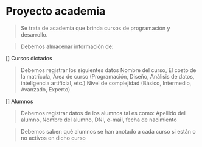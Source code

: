 # Proyecto academia

> Se trata de academia que brinda cursos de programación y desarrollo.  

> Debemos almacenar información de: 

[] Cursos dictados
> Debemos registrar los siguientes datos 
> Nombre del curso,
> El costo de la matrícula,
> Área de curso (Programación, Diseño, Análisis de datos, inteligencia artificial, etc.)
> Nivel de complejidad (Básico, Intermedio, Avanzado, Experto)

[] Alumnos
> Debemos registrar datos de los alumnos tal es como:
> Apellido del alumno, 
> Nombre del alumno, 
> DNI, 
> e-mail, 
> fecha de nacimiento

> Debemos saber: 
> qué alumnos se han anotado a cada curso 
> si están o no activos en dicho curso